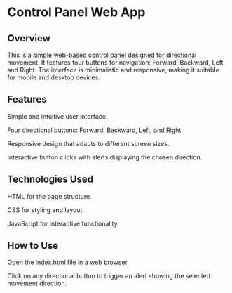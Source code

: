 # Control Panel Web App

## Overview

This is a simple web-based control panel designed for directional movement. It features four buttons for navigation: Forward, Backward, Left, and Right. The interface is minimalistic and responsive, making it suitable for mobile and desktop devices.

## Features

Simple and intuitive user interface.

Four directional buttons: Forward, Backward, Left, and Right.

Responsive design that adapts to different screen sizes.

Interactive button clicks with alerts displaying the chosen direction.

## Technologies Used

HTML for the page structure.

CSS for styling and layout.

JavaScript for interactive functionality.

## How to Use

Open the index.html file in a web browser.

Click on any directional button to trigger an alert showing the selected movement direction.


